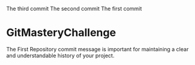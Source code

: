 The third commit
The second commit
The first commit
# GitMasteryChallenge
The First Repository
commit message is important for maintaining a clear and understandable history of your project. 

